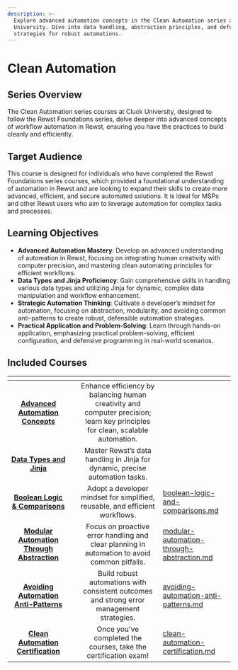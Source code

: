 ```yaml
---
description: >-
  Explore advanced automation concepts in the Clean Automation series at Cluck
  University. Dive into data handling, abstraction principles, and defensive
  strategies for robust automations.
---
```


# Clean Automation

## Series Overview

The Clean Automation series courses at Cluck University, designed to follow the Rewst Foundations series, delve deeper into advanced concepts of workflow automation in Rewst, ensuring you have the practices to build cleanly and efficiently.

## **Target Audience**

This course is designed for individuals who have completed the Rewst Foundations series courses, which provided a foundational understanding of automation in Rewst and are looking to expand their skills to create more advanced, efficient, and secure automated solutions. It is ideal for MSPs and other Rewst users who aim to leverage automation for complex tasks and processes.

## Learning Objectives

* **Advanced Automation Mastery**: Develop an advanced understanding of automation in Rewst, focusing on integrating human creativity with computer precision, and mastering clean automating principles for efficient workflows.
* **Data Types and Jinja Proficiency**: Gain comprehensive skills in handling various data types and utilizing Jinja for dynamic, complex data manipulation and workflow enhancement.
* **Strategic Automation Thinking**: Cultivate a developer’s mindset for automation, focusing on abstraction, modularity, and avoiding common anti-patterns to create robust, defensible automation strategies.
* **Practical Application and Problem-Solving**: Learn through hands-on application, emphasizing practical problem-solving, efficient configuration, and defensive programming in real-world scenarios.

## **Included Courses**

<table data-view="cards"><thead><tr><th align="center"></th><th align="center"></th><th align="center"></th><th data-hidden data-card-target data-type="content-ref"></th></tr></thead><tbody><tr><td align="center"><a href="advanced-automation-concepts.md"><strong>Advanced Automation Concepts</strong></a></td><td align="center"></td><td align="center">Enhance efficiency by balancing human creativity and computer precision; learn key principles for clean, scalable automation.</td><td></td></tr><tr><td align="center"><a href="data-types-and-jinja.md"><strong>Data Types and Jinja</strong></a></td><td align="center"></td><td align="center">Master Rewst’s data handling in Jinja for dynamic, precise automation tasks.</td><td></td></tr><tr><td align="center"><a href="boolean-logic-and-comparisons.md"><strong>Boolean Logic &#x26; Comparisons</strong></a></td><td align="center"></td><td align="center">Adopt a developer mindset for simplified, reusable, and efficient workflows.</td><td><a href="boolean-logic-and-comparisons.md">boolean-logic-and-comparisons.md</a></td></tr><tr><td align="center"><a href="modular-automation-through-abstraction.md"><strong>Modular Automation Through Abstraction</strong></a><a href="modular-automation-through-abstraction.md"> </a></td><td align="center"></td><td align="center">Focus on proactive error handling and clear planning in automation to avoid common pitfalls.</td><td><a href="modular-automation-through-abstraction.md">modular-automation-through-abstraction.md</a></td></tr><tr><td align="center"><a href="avoiding-automation-anti-patterns.md"><strong>Avoiding Automation Anti-Patterns</strong></a></td><td align="center"></td><td align="center">Build robust automations with consistent outcomes and strong error management strategies.</td><td><a href="avoiding-automation-anti-patterns.md">avoiding-automation-anti-patterns.md</a></td></tr><tr><td align="center"><a href="avoiding-automation-anti-patterns.md"><strong>Clean Automation Certification</strong></a></td><td align="center"></td><td align="center">Once you've completed the courses, take the certification exam!</td><td><a href="clean-automation-certification.md">clean-automation-certification.md</a></td></tr></tbody></table>

###
